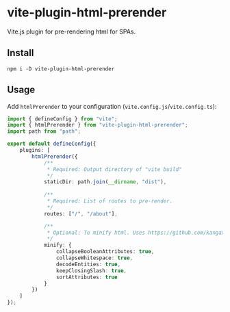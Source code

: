 # vite-plugin-html-prerender

Vite.js plugin for pre-rendering html for SPAs.

## Install
```shell
npm i -D vite-plugin-html-prerender
```

## Usage
Add `htmlPrerender` to your configuration (`vite.config.js`/`vite.config.ts`):
```typescript
import { defineConfig } from "vite";
import { htmlPrerender } from "vite-plugin-html-prerender";
import path from "path";

export default defineConfig({
    plugins: [
        htmlPrerender({
            /**
             * Required: Output directory of "vite build"
             */
            staticDir: path.join(__dirname, "dist"),
        
            /**
             * Required: List of routes to pre-render.
             */
            routes: ["/", "/about"],

            /**
             * Optional: To minify html. Uses https://github.com/kangax/html-minifier.
             */
            minify: {
                collapseBooleanAttributes: true,
                collapseWhitespace: true,
                decodeEntities: true,
                keepClosingSlash: true,
                sortAttributes: true
            }
        })
    ]
});
```
